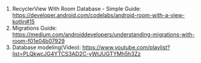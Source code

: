1) RecyclerView With Room Database - Simple Guide: https://developer.android.com/codelabs/android-room-with-a-view-kotlin#15
2) Migrations Guide: https://medium.com/androiddevelopers/understanding-migrations-with-room-f01e04b07929
3) Database modeling(Video): https://www.youtube.com/playlist?list=PLQkwcJG4YTCS3AD2C-yWtJUGTYMh5h3Zz
